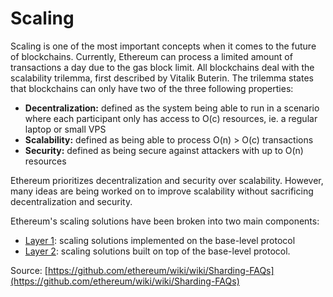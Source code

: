# Scaling

Scaling is one of the most important concepts when it comes to the future of blockchains. Currently, Ethereum can process a limited amount of transactions a day due to the gas block limit. All blockchains deal with the scalability trilemma, first described by Vitalik Buterin. The trilemma states that blockchains can only have two of the three following properties: 

* **Decentralization:** defined as the system being able to run in a scenario where each participant only has access to O\(c\) resources, ie. a regular laptop or small VPS
* **Scalability:** defined as being able to process O\(n\) &gt; O\(c\) transactions
* **Security:** defined as being secure against attackers with up to O\(n\) resources

Ethereum prioritizes decentralization and security over scalability. However, many ideas are being worked on to improve scalability without sacrificing decentralization and security.

Ethereum's scaling solutions have been broken into two main components:

* [Layer 1](sharding/): scaling solutions implemented on the base-level protocol
* [Layer 2](layer-2/): scaling solutions built on top of the base-level protocol.

Source: [https://github.com/ethereum/wiki/wiki/Sharding-FAQs](https://github.com/ethereum/wiki/wiki/Sharding-FAQs)



